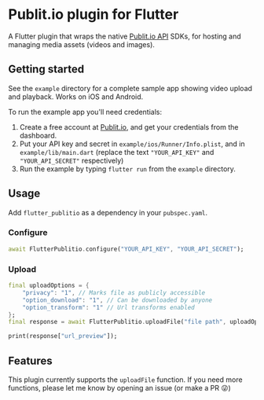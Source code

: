 # Publit.io plugin for Flutter

A Flutter plugin that wraps the native [Publit.io API](https://publit.io?fpr=jonathan43) SDKs, for hosting and managing media assets (videos and images).


## Getting started

See the `example` directory for a complete sample app showing video upload and playback. Works on iOS and Android.

To run the example app you'll need credentials:
1. Create a free account at [Publit.io](https://publit.io?fpr=jonathan43), and get your credentials from the dashboard.
2. Put your API key and secret in `example/ios/Runner/Info.plist`, and in `example/lib/main.dart` (replace the text `"YOUR_API_KEY"` and `"YOUR_API_SECRET"` respectively)
3. Run the example by typing `flutter run` from the `example` directory.

## Usage

Add `flutter_publitio` as a dependency in your `pubspec.yaml`.

### Configure

```dart
await FlutterPublitio.configure("YOUR_API_KEY", "YOUR_API_SECRET");
```

### Upload

```dart
final uploadOptions = {
    "privacy": "1", // Marks file as publicly accessible
    "option_download": "1", // Can be downloaded by anyone
    "option_transform": "1" // Url transforms enabled
};
final response = await FlutterPublitio.uploadFile("file path", uploadOptions);

print(response["url_preview"]);
```

## Features

This plugin currently supports the `uploadFile` function. If you need more functions, please let me know by opening an issue (or make a PR 😜)